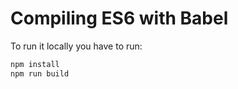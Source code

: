 # Compiling ES6 with Babel

To run it locally you have to run:

```bash
npm install
npm run build
```
